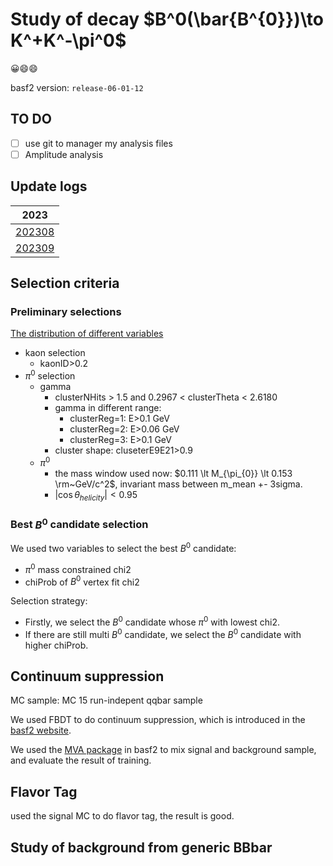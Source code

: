 
# Study of decay $B^0(\bar{B^{0}})\to K^+K^-\pi^0$

😀😄😄

basf2 version: `release-06-01-12`

## TO DO

- [ ] use git to manager my analysis files
- [ ] Amplitude analysis

## Update logs

2023 | 
------- | 
[202308](./notes/log/202308.md) | 
[202309](./notes/log/202309.md) | 


## Selection criteria

### Preliminary selections

[The distribution of different variables](./notes/preliminary_selections.md)

- kaon selection
	- kaonID>0.2
- $\pi^0$ selection
	- gamma
		- clusterNHits > 1.5 and 0.2967 < clusterTheta < 2.6180
		- gamma in different range:
			- clusterReg=1: E>0.1 GeV
			- clusterReg=2: E>0.06 GeV
			- clusterReg=3: E>0.1 GeV
		- cluster shape: cluseterE9E21>0.9
	- $\pi^0$
		- the mass window used now: $0.111 \lt M_{\pi_{0}} \lt 0.153 \rm~GeV/c^2$, invariant mass between m_mean +- 3sigma.
        - $|\cos\theta_{helicity}|<0.95$

### Best $B^0$ candidate selection

We used two variables to select the best $B^0$ candidate: 
- $\pi^0$ mass constrained chi2 
- chiProb of $B^0$ vertex fit chi2

Selection strategy:
- Firstly, we select the $B^0$ candidate whose $\pi^0$ with lowest chi2. 
- If there are still multi $B^0$ candidate, we select the $B^0$ candidate with higher chiProb.

## Continuum suppression

MC sample: MC 15 run-indepent qqbar sample

We used FBDT to do continuum suppression, which is introduced in the [basf2 website](https://software.belle2.org/development/sphinx/online_book/basf2/cs.html).

We used the [MVA package](https://software.belle2.org/development/sphinx/mva/doc/index-01-mva.html) in basf2 to mix signal and background sample, and evaluate the result of training.


## Flavor Tag

used the signal MC to do flavor tag, the result is good.




## Study of background from generic BBbar





